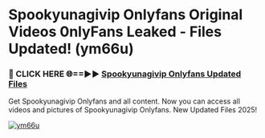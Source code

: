 # Spookyunagivip Onlyfans Original Videos 0nlyFans Leaked - Files Updated! (ym66u)

<h3>🔴 CLICK HERE 🌐==►► <a href="https://tinyurl.com/2jnfzry5" rel="nofollow">Spookyunagivip Onlyfans Updated Files</a></h3>

Get Spookyunagivip Onlyfans and all content. Now you can access all videos and pictures of Spookyunagivip Onlyfans. New Updated Files 2025!

[![ym66u](https://i.imgur.com/GyGTBgg.gif)](https://tinyurl.com/2jnfzry5)

